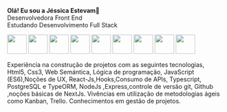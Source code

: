 <b>Olá! Eu sou a Jéssica Estevam</b>👋<br>
Desenvolvedora Front End<br>
Estudando Desenvolvimento Full Stack<br>

<div>
  <img height="45em" src="https://cdn.jsdelivr.net/gh/devicons/devicon/icons/react/react-original.svg" />
  <img height="45em" src="https://cdn.jsdelivr.net/gh/devicons/devicon/icons/html5/html5-original.svg" />
  <img height="45em" src="https://cdn.jsdelivr.net/gh/devicons/devicon/icons/css3/css3-original.svg" />
  <img height="45em" src="https://cdn.jsdelivr.net/gh/devicons/devicon/icons/typescript/typescript-original.svg" />
  <img height="45em" src="https://cdn.jsdelivr.net/gh/devicons/devicon/icons/nodejs/nodejs-original.svg" />
  <img height="45em" src="https://cdn.jsdelivr.net/gh/devicons/devicon/icons/javascript/javascript-original.svg" />
  <img height="45em" src="https://cdn.jsdelivr.net/gh/devicons/devicon/icons/express/express-original.svg" />
  <img height="45em"  src="https://cdn.jsdelivr.net/gh/devicons/devicon/icons/git/git-original.svg" />
  <img height="45em"  src="https://cdn.jsdelivr.net/gh/devicons/devicon/icons/postgresql/postgresql-original-wordmark.svg" />

  
</div>



Experiência na construção de projetos com as seguintes tecnologias, Html5, Css3, Web Semántica, Lógica de programação, JavaScript (ES6),Noções de UX, React-Js,Hooks,Consumo de APIs, Typescript, PostgreSQL e TypeORM, NodeJs ,Express,controle de versão git, Github ,noções básicas de NextJs.
Vivências em utilização de metodologias ágeis como Kanban, Trello. Conhecimentos em gestão de projetos. 



